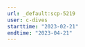 ```yaml
---
url: _default:scp-5219
user: c-dives
starttime: "2023-02-21"
endtime: "2023-04-21"
---
```

<reserve />